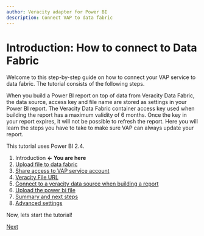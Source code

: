 ```yaml
---
author: Veracity adapter for Power BI
description: Connect VAP to data fabric
---
```


# Introduction: How to connect to Data Fabric


Welcome to this step-by-step guide on how to connect your VAP service to data fabric. The tutorial consists of the following steps.

When you build a Power BI report on top of data from Veracity Data Fabric, the data source, access key and file name are stored as settings in your Power BI report. The Veracity Data Fabric container access key used when building the report has a maximum validity of 6 months. Once the key in your report expires, it will not be possible to refresh the report. Here you will learn the steps you have to take to make sure VAP can always update your report. 

This tutorial uses Power BI 2.4. 

1. Introduction **<- You are here**
2. [Upload file to data fabric](2-upload-file-to-data-fabric.md)
3. [Share access to VAP service account](3-Share-access-to-VAP-service-account.md)
4. [Veracity File URL](4-veracity-file-url.md)
5. [Connect to a veracity data source when building a report](5-connect-to-a-veracity-data-source-when-building-a-report.md)
6. [Upload the power bi file](6-manage-users.md)
6. [Summary and next steps](6-summary.md)
7. [Advanced settings](7-advanced-settings.md)

Now, lets start the tutorial!

[Next](2-upload-data-source-file-to-your-container.md)

